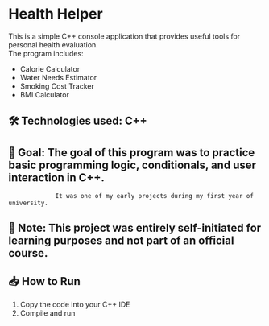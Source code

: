 # Health Helper

This is a simple C++ console application that provides useful tools for personal health evaluation.  
The program includes:

- Calorie Calculator  
- Water Needs Estimator  
- Smoking Cost Tracker  
- BMI Calculator

## 🛠️ **Technologies used:** C++

## 🎯 **Goal:** The goal of this program was to practice basic programming logic, conditionals, and user interaction in C++.  
                 It was one of my early projects during my first year of university.

## 📌 Note: This project was entirely self-initiated for learning purposes and not part of an official course.

## 📥 How to Run
1. Copy the code into your C++ IDE
2. Compile and run

